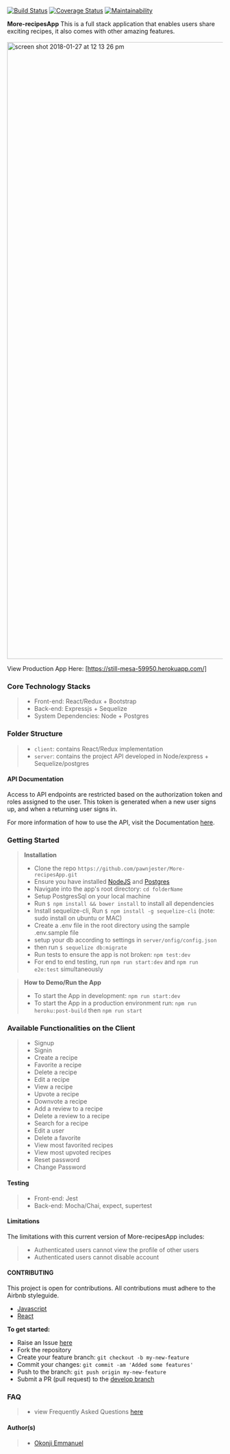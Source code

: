 [![Build Status](https://travis-ci.org/pawnjester/More-recipesApp.svg?branch=develop)](https://travis-ci.org/pawnjester/More-recipesApp)
[![Coverage Status](https://coveralls.io/repos/github/pawnjester/More-recipesApp/badge.svg?branch=develop)](https://coveralls.io/github/pawnjester/More-recipesApp?branch=develop)
[![Maintainability](https://api.codeclimate.com/v1/badges/bf0624ea738733e9d0a0/maintainability)](https://codeclimate.com/github/pawnjester/More-recipesApp/maintainability)

**More-recipesApp**
This is a full stack application that enables users share exciting recipes, it also comes with other amazing features.
<br />
<br />
<img width="1437" alt="screen shot 2018-01-27 at 12 13 26 pm" src="https://user-images.githubusercontent.com/26750279/35471484-7096d070-035c-11e8-86a6-15bc447fe5e6.png">


View Production App Here:
[https://still-mesa-59950.herokuapp.com/]

### Core Technology Stacks
> - Front-end: React/Redux + Bootstrap
> - Back-end: Expressjs + Sequelize
> - System Dependencies: Node + Postgres

### Folder Structure
> - `client`: contains React/Redux implementation
> - `server`: contains the project API developed in Node/express + Sequelize/postgres

#### API Documentation

Access to API endpoints are restricted based on the authorization token and roles assigned to the user. This token is generated when a new user signs up, and when a returning user signs in.

For more information of how to use the API, visit the Documentation [here](https://still-mesa-59950.herokuapp.com/api-docs).
### Getting Started
> **Installation**
> - Clone the repo `https://github.com/pawnjester/More-recipesApp.git`
> - Ensure you have installed [NodeJS](https://nodejs.org/en/) and [Postgres](https://www.postgresql.org/download/)
> - Navigate into the app's root directory: `cd folderName`
> - Setup PostgresSql on your local machine
> - Run `$ npm install && bower install` to install all dependencies
> - Install sequelize-cli, Run `$ npm install -g sequelize-cli` (note: sudo install on ubuntu or MAC)
> - Create a .env file in the root directory using the sample .env.sample file
> - setup your db according to settings in `server/onfig/config.json`
> - then run `$ sequelize db:migrate`
> - Run tests to ensure the app is not broken: `npm test:dev`
> - For end to end testing, run `npm run start:dev` and `npm run e2e:test` simultaneously

> **How to Demo/Run the App**
> - To start the App in development: `npm run start:dev`
> - To start the App in a production environment run: `npm run heroku:post-build` then `npm run start`

### Available Functionalities on the Client
>- Signup
>- Signin
>- Create a recipe
>- Favorite a recipe
>- Delete a recipe
>- Edit a recipe
>- View a recipe
>- Upvote a recipe
>- Downvote a recipe
>- Add a review to a recipe
>- Delete a review to a recipe
>- Search for a recipe
>- Edit a user
>- Delete a favorite
>- View most favorited recipes
>- View most upvoted recipes
>- Reset password
>- Change Password

#### Testing
>- Front-end: Jest
>- Back-end: Mocha/Chai, expect, supertest

#### Limitations
The limitations with this current version of More-recipesApp includes:
>- Authenticated users cannot view the profile of other users
>- Authenticated users cannot disable account
#### CONTRIBUTING
This project is open for contributions. All contributions must adhere to the Airbnb styleguide.

- [Javascript](http://airbnb.io/javascript/)
- [React](https://github.com/airbnb/javascript/tree/master/react)

**To get started:**
- Raise an Issue [here](https://github.com/pawnjester/More-recipesApp/issues)
- Fork the repository
- Create your feature branch: `git checkout -b my-new-feature`
- Commit your changes: `git commit -am 'Added some features'`
- Push to the branch: `git push origin my-new-feature`
- Submit a PR (pull request) to the [develop branch](https://github.com/pawnjester/More-recipesApp/tree/develop)

### FAQ
>- view Frequently Asked Questions [here](https://github.com/pawnjester/More-recipesApp/wiki)

#### Author(s)
>- [Okonji Emmanuel](https://github.com/pawnjester)
